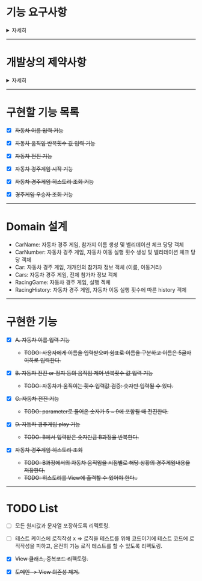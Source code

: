 # 기능 요구사항

<details>
    <summary>자세히</summary>

    • 주어진 횟수 동안 n대의 자동차는 전진 또는 멈출 수 있다.
    
    • 각 자동차에 이름을 부여할 수 있다. 전진하는 자동차를 출력할 때 자동차 이름을 같이 출력한다.
    
    • 자동차 이름은 쉼표(,)를 기준으로 구분하며 이름은 5자 이하만 가능하다.
    
    • 사용자는 몇 번의 이동을 할 것인지를 입력할 수 있어야 한다.
    
    • 전진하는 조건은 0에서 9 사이에서 random 값을 구한 후 random 값이 4 이상일 경우 전진하고, 3 이하의 값이면 멈춘다.
    
    • 자동차 경주 게임을 완료한 후 누가 우승했는지를 알려준다.
    
    • 우승자가 한 명 이상일 경우, 쉼표(,)로 이름을 구분해 출력한다.
    
    • 사용자가 잘못된 값을 입력할 경우 IllegalArgumentException를 발생시키고, "[ERROR]"로 시작하는 에러 메시지를 출력 후 그 부분부터 입력을 다시 받는다.
    
    • Exception이 아닌 IllegalArgumentException, IllegalStateException 등과 같은 명확한 유형을 처리한다.

</details>

---

# 개발상의 제약사항

<details>
    <summary>자세히</summary>

     • stream api 사용 금지

     • else 예약어 금지

     • indent depth는 2이상 금지

     • 함수에 구현된 내용 10라인 초과 금지

</details>

---

# 구현할 기능 목록

- [x] ~~자동차 이름 입력 기능~~

- [x] ~~자동차 움직임 반복횟수 값 입력 기능~~

- [x] ~~자동차 전진 기능~~

- [x] ~~자동차 경주게임 시작 기능~~

- [x] ~~자동차 경주게임 히스토리 조회 기능~~

- [x] ~~경주게임 우승자 조회 기능~~

---

# Domain 설계

- CarName: 자동차 경주 게임, 참가지 이름 생성 및 벨리데이션 체크 당당 객체
- CarNumber: 자동차 경주 게임, 자동차 이동 실행 횟수 생성 및 벨리데이션 체크 당당 객체
- Car: 자동차 경주 게임, 개개인의 참가자 정보 객체 (이름, 이동거리)
- Cars: 자동차 경주 게임, 전체 참가자 정보 객체
- RacingGame: 자동차 경주 게임, 실행 겍체
- RacingHistory: 자동차 경주 게임, 자동차 이동 실행 횟수에 따른 history 객체

---

# 구현한 기능

- [x] ~~A. 자동차 이름 입력 기능~~
    - ~~TODO: 사용자에게 이름을 입력받으며 쉼표로 이름을 구분하고 이름은 5글자 이하로 입력한다.~~

- [x] ~~B. 자동차 전진 or 정지 등의 움직임 제어 반복횟수 값 입력 기능~~
    - ~~TODO: 자동차가 움직이는 횟수 입력값 검증: 숫자만 입력될 수 있다.~~

- [x] ~~C. 자동차 전진 기능~~
    - ~~TODO: parameter로 들어온 숫자가 5 ~ 9에 포함될 때 전진한다.~~

- [x] ~~D. 자동차 경주게임 play 기능~~
    - ~~TODO: B에서 입력받은 숫자만큼 B과정을 반복한다.~~

- [x] ~~자동차 경주게임 히스토리 조회~~
    - ~~TODO: B과정에서의 자동차 움직임을 시점별로 해당 상황의 경주게임내용을 저장한다.~~
    - ~~TODO: 히스토리를 View에 출력할 수 있어야 한다..~~

---

# TODO List

- [ ] 모든 원시값과 문자열 포장하도록 리펙토링.
- [ ] 테스트 케이스에 로직작성 x => 로직을 테스트를 위해 코드이기에 테스트 코드에 로직작성을 피하고, 온전히 기능 로직 테스트를 할 수 있도록 리펙토링.
- [x] ~~View 클래스, 중복코드 리펙토링.~~
- [x] ~~도메인 -> View 의존성 제거.~~ 


